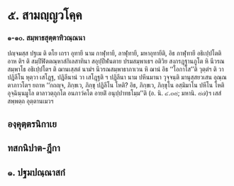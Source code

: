 <h1>๕. สามญฺญวโคฺค</h1>
<h3>๑-๑๐. สมฺพาธสุตฺตาทิวณฺณนา</h3>
<p> ปญฺจมสฺส ปฐเม ติ ตโย เถรา อุทายี นาม กาฬุทายี, ลาฬุทายี, มหาอุทายีติ, อิธ กาฬุทายี อธิเปฺปโตติ อาห ติฯ ติ สมฺปีฬิตตณฺหาสํกิเลสาทินา สอุปฺปีฬนตาย ปรมสมฺพาเธฯ อติวิย สงฺกรฎฺฐานภูโต หิ นีวรณสมฺพาโธ อธิเปฺปโตฯ ติ ฌานเสฺสตํ นามํฯ นีวรณสมฺพาธาภาเวน หิ ฌานํ อิธ ‘‘โอกาโส’’ติ วุตฺตํฯ ติ วา ปฎิลีโน หุตฺวา เสโฎฺฐ, ปฎิลีนานํ วา เสโฎฺฐติ ฯ ปฎิลีนา นาม ปหีนมานา วุจฺจนฺติ มานุสฺสยวเสน อุณฺณตาภาวโตฯ ยถาห ‘‘กถญฺจ, ภิกฺขเว, ภิกฺขุ ปฎิลีโน โหติ? อิธ, ภิกฺขเว, ภิกฺขุโน อสฺมิมาโน ปหีโน โหติ อุจฺฉินฺนมูโล ตาลาวตฺถุกโต อนภาวํคโต อายติํ อนุปฺปาทธโมฺม’’ติ (อ. นิ. ๔.๓๘; มหานิ. ๘๗)ฯ เสสํ สพฺพตฺถ อุตฺตานเมวฯ</p>

</p>

</p>

</p>

</p>


<h2>องฺคุตฺตรนิกาเย</h2>
<h2>ทสกนิปาต-ฎีกา</h2>
<h2>๑. ปฐมปณฺณาสกํ</h2>
